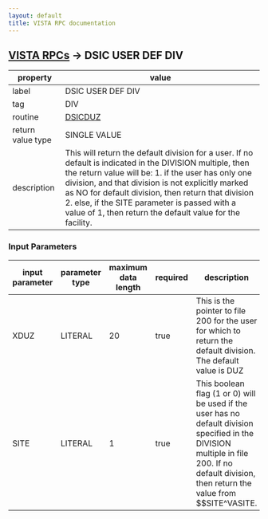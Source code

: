 ```yaml
---
layout: default
title: VISTA RPC documentation
---
```




## [VISTA RPCs](TableOfContent.md) &#8594; DSIC USER DEF DIV 

 property | value 
--- | --- 
 label | DSIC USER DEF DIV
 tag | DIV
 routine | [DSICDUZ](http://code.osehra.org/dox/Routine_DSICDUZ_source.html)
 return value type | SINGLE VALUE
 description | This will return the default division for a user.  If no default is indicated in the DIVISION multiple, then the return value will be:   1. if the user has only one division, and that division is not     explicitly marked as NO for default division, then return that     division  2. else, if the SITE parameter is passed with a value of 1, then     return the default value for the facility.

### Input Parameters

| input parameter | parameter type | maximum data length | required | description | 
| --- | --- | --- | --- | --- | 
| XDUZ | LITERAL | 20 | true | This is the pointer to file 200 for the user for which to return the default division.  The default value is DUZ | 
| SITE | LITERAL | 1 | true | This boolean flag (1 or 0) will be used if the user has no default division specified in the DIVISION multiple in file 200.  If no default division, then return the value from $$SITE^VASITE. | 